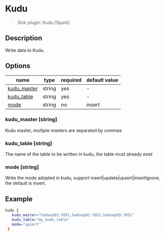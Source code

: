 # Kudu

> Sink plugin: Kudu [Spark]

## Description

Write data to Kudu.

## Options

| name           | type   | required | default value |
| -------------- | ------ | -------- | ------------- |
| [kudu_master](#kudu_master-string)            | string | yes      | -             |
| [kudu_table](#kudu_table-string)       | string | yes      | -         |
| [mode](#mode-string)       | string | no      | insert         |

### kudu_master [string]
Kudu master, multiple masters are separated by commas

### kudu_table [string]
The name of the table to be written in kudu, the table must already exist

### mode [string]
Write the mode adopted in kudu, support insert|update|upsert|insertIgnore, the default is insert.
## Example

```bash
kudu {
   kudu_master="hadoop01:7051,hadoop02:7051,hadoop03:7051"
   kudu_table="my_kudu_table"
   mode="upsert"
 }
```
